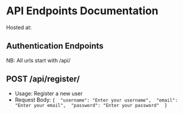 # API Endpoints Documentation
Hosted at:

## Authentication Endpoints
NB: All urls start with /api/

## POST /api/register/
- Usage: Register a new user
- Request Body:
    `{  "username": "Enter your username",  "email": "Enter your email",  "password": "Enter your password"  }`